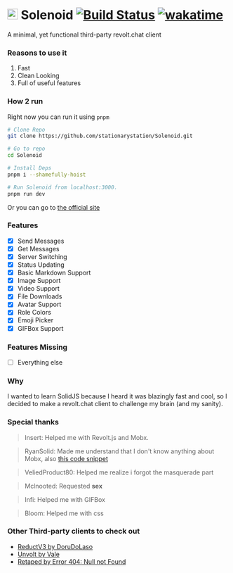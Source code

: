 # <img src="https://github.com/stationaryStation/Solenoid/blob/ui/public/favicon.png?raw=true" width="24" height="24" /> Solenoid [![Build Status](https://github.com/stationaryStation/Solenoid/actions/workflows/node.js.yml/badge.svg)](https://github.com/stationaryStation/Solenoid/actions/workflows/node.js.yml) [![wakatime](https://wakatime.com/badge/user/adf943d7-beca-4d63-a4d4-f56bba8b3798/project/a9fe3942-09a7-45d9-86ad-1df756ce199f.svg)](https://wakatime.com/badge/user/adf943d7-beca-4d63-a4d4-f56bba8b3798/project/a9fe3942-09a7-45d9-86ad-1df756ce199f)
A minimal, yet functional third-party revolt.chat client

### Reasons to use it

1. Fast
2. Clean Looking
3. Full of useful features

### How 2 run
Right now you can run it using `pnpm`

```bash
# Clone Repo
git clone https://github.com/stationarystation/Solenoid.git

# Go to repo
cd Solenoid

# Install Deps
pnpm i --shamefully-hoist

# Run Solenoid from localhost:3000.
pnpm run dev

```

Or you can go to [the official site](https://ui.solenoid.vercel.app)

### Features

- [x] Send Messages
- [x] Get Messages
- [x] Server Switching
- [x] Status Updating
- [x] Basic Markdown Support
- [x] Image Support
- [x] Video Support
- [x] File Downloads
- [x] Avatar Support
- [x] Role Colors
- [x] Emoji Picker
- [x] GIFBox Support

### Features Missing

- [ ] Everything else

### Why
I wanted to learn SolidJS because I heard it was blazingly fast and cool, so I decided to make a revolt.chat client to challenge my brain (and my sanity).


### Special thanks

> Insert: Helped me with Revolt.js and  Mobx.

> RyanSolid: Made me understand that I don't know anything about Mobx, also [this code snippet](https://codesandbox.io/s/mobx-external-source-0vf2l?file=/index.js)

> VeliedProduct80: Helped me realize i forgot the masquerade part

> Mclnooted: Requested **sex**

> Infi: Helped me with GIFBox

> Bloom: Helped me with css

### Other Third-party clients to check out

- [ReductV3 by DoruDoLaso](https://dorudolasu.github.io/ReductV3/)
- [Unvolt by Vale](https://vale.rocks/unvolt)
- [Retaped by Error 404: Null not Found](https://error-404-null-not-found.github.io/retaped)

